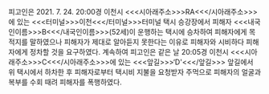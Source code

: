 피고인은 2021. 7. 24. 20:00경 이천시 <<<시아래주소>>>RA<<</시아래주소>>>에 있는 <<<터미널>>>이천<<</터미널>>>터미널 택시 승강장에서 피해자 <<<내국인이름>>>B<<</내국인이름>>>(52세)이 운행하는 택시에 승차하여 피해자에게 목적지를 말하였으나 피해자가 제대로 알아듣지 못한다는 이유로 피해자와 시비하다 피해자에게 정차할 것을 요구하였다.
계속하여 피고인은 같은 날 20:05경 이천시 <<<시아래주소>>>C<<</시아래주소>>>에 있는 <<<앞길>>>‘D'<<</앞길>>> 앞길에서 위 택시에서 하차한 후 피해자로부터 택시비 지불을 요청받자 주먹으로 피해자의 얼굴과 복부를 수회 때려 피해자를 폭행하였다.